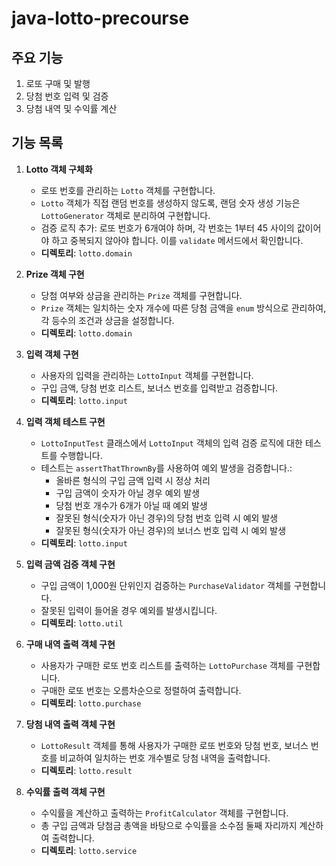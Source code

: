 # java-lotto-precourse

## 주요 기능
1. 로또 구매 및 발행
2. 당첨 번호 입력 및 검증
3. 당첨 내역 및 수익률 계산

## 기능 목록

1. **Lotto 객체 구체화**
   - 로또 번호를 관리하는 `Lotto` 객체를 구현합니다.
   - `Lotto` 객체가 직접 랜덤 번호를 생성하지 않도록, 랜덤 숫자 생성 기능은 `LottoGenerator` 객체로 분리하여 구현합니다.
   - 검증 로직 추가: 로또 번호가 6개여야 하며, 각 번호는 1부터 45 사이의 값이어야 하고 중복되지 않아야 합니다. 이를 `validate` 메서드에서 확인합니다.
   - **디렉토리**: `lotto.domain`

2. **Prize 객체 구현**
   - 당첨 여부와 상금을 관리하는 `Prize` 객체를 구현합니다.
   - `Prize` 객체는 일치하는 숫자 개수에 따른 당첨 금액을 `enum` 방식으로 관리하여, 각 등수의 조건과 상금을 설정합니다.
   - **디렉토리**: `lotto.domain`

3. **입력 객체 구현**
   - 사용자의 입력을 관리하는 `LottoInput` 객체를 구현합니다.
   - 구입 금액, 당첨 번호 리스트, 보너스 번호를 입력받고 검증합니다.
   - **디렉토리**: `lotto.input`

4. **입력 객체 테스트 구현**
   - `LottoInputTest` 클래스에서 `LottoInput` 객체의 입력 검증 로직에 대한 테스트를 수행합니다.
   - 테스트는 `assertThatThrownBy`를 사용하여 예외 발생을 검증합니다.:
      - 올바른 형식의 구입 금액 입력 시 정상 처리
      - 구입 금액이 숫자가 아닐 경우 예외 발생
      - 당첨 번호 개수가 6개가 아닐 때 예외 발생
      - 잘못된 형식(숫자가 아닌 경우)의 당첨 번호 입력 시 예외 발생
      - 잘못된 형식(숫자가 아닌 경우)의 보너스 번호 입력 시 예외 발생
   - **디렉토리**: `lotto.input`

5. **입력 금액 검증 객체 구현**
   - 구입 금액이 1,000원 단위인지 검증하는 `PurchaseValidator` 객체를 구현합니다.
   - 잘못된 입력이 들어올 경우 예외를 발생시킵니다.
   - **디렉토리**: `lotto.util`

6. **구매 내역 출력 객체 구현**
   - 사용자가 구매한 로또 번호 리스트를 출력하는 `LottoPurchase` 객체를 구현합니다.
   - 구매한 로또 번호는 오름차순으로 정렬하여 출력합니다.
   - **디렉토리**: `lotto.purchase`

7. **당첨 내역 출력 객체 구현**
   - `LottoResult` 객체를 통해 사용자가 구매한 로또 번호와 당첨 번호, 보너스 번호를 비교하여 일치하는 번호 개수별로 당첨 내역을 출력합니다.
   - **디렉토리**: `lotto.result`

8. **수익률 출력 객체 구현**
   - 수익률을 계산하고 출력하는 `ProfitCalculator` 객체를 구현합니다.
   - 총 구입 금액과 당첨금 총액을 바탕으로 수익률을 소수점 둘째 자리까지 계산하여 출력합니다.
   - **디렉토리**: `lotto.service`